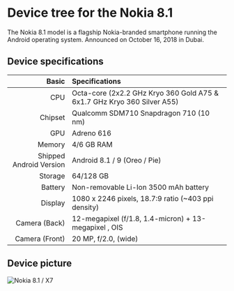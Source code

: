 Device tree for the Nokia 8.1
================================================
The Nokia 8.1 model is a flagship Nokia-branded smartphone running the Android operating system. Announced on October 16, 2018 in Dubai.

## Device specifications
| Basic                   | Specifications                                                                                                                     |
| -----------------------:|:------------------------------------------------------------------------------------------------------------------------------ |
| CPU                     | Octa-core (2x2.2 GHz Kryo 360 Gold A75 & 6x1.7 GHz Kryo 360 Silver A55)                                                                           |
| Chipset                 | Qualcomm SDM710 Snapdragon 710 (10 nm)                                                                                                 |
| GPU                     | Adreno 616                                                                                                                     |
| Memory                  | 4/6 GB RAM                                                                                                                     |
| Shipped Android Version | Android 8.1 / 9 (Oreo / Pie)                                                                                                                            |
| Storage                 | 64/128 GB                                                                                                                          |
| Battery                 | Non-removable Li-Ion 3500 mAh battery                                                                                           |
| Display                 | 1080 x 2246 pixels, 18.7:9 ratio (~403 ppi density)                                                                              |
| Camera (Back)           | 12-megapixel (f/1.8, 1.4-micron) + 13-megapixel , OIS                                                                              |
| Camera (Front)          | 20 MP, f/2.0, (wide)                                                                                                   |
## Device picture

![Nokia 8.1 / X7](https://images.ctfassets.net/wcfotm6rrl7u/57CuFPNJawN0FFhBCFCZHr/2c3258a5eaf061be73119d2136a0834e/nokia_8_1_PDS-SPECS-mobile-BLUE.png)
